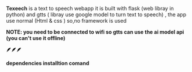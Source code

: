 **Texeech**
 is a text to speech webapp it is built with flask (web libray in python) and gtts ( libray use google model to turn text to speech) , the app use normal (Html & css ) so,no framework is used

 **NOTE: you need to be connected to wifi so gtts can use the ai model api (you can't use it offline)**

 **🪶🪶🪶**

 **dependencies installtion comand**

~~~pip install -r requirements. txt~~~

